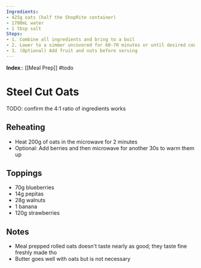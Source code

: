 ```yaml
---
Ingredients:
- 425g oats (half the ShopRite container)
- 1700mL water
- 1 tbsp salt
Steps:
- 1. Combine all ingredients and bring to a boil
- 2. Lower to a simmer uncovered for 60-70 minutes or until desired consistency
- 3. (Optional) Add fruit and nuts before serving
---
```

**Index**:: [[Meal Prep]]
#todo

# Steel Cut Oats
TODO: confirm the 4:1 ratio of ingredients works

## Reheating
- Heat 200g of oats in the microwave for 2 minutes
- Optional: Add berries and then microwave for another 30s to warm them up

## Toppings
- 70g blueberries
- 14g pepitas
- 28g walnuts
- 1 banana
- 120g strawberries

## Notes
- Meal prepped rolled oats doesn't taste nearly as good; they taste fine freshly made tho
- Butter goes well with oats but is not necessary